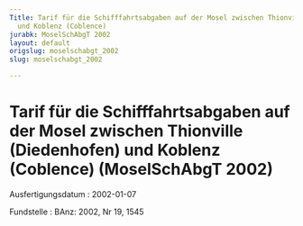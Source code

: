 ```yaml
---
Title: Tarif für die Schifffahrtsabgaben auf der Mosel zwischen Thionville (Diedenhofen)
  und Koblenz (Coblence)
jurabk: MoselSchAbgT 2002
layout: default
origslug: moselschabgt_2002
slug: moselschabgt_2002

---
```


# Tarif für die Schifffahrtsabgaben auf der Mosel zwischen Thionville (Diedenhofen) und Koblenz (Coblence) (MoselSchAbgT 2002)

Ausfertigungsdatum
:   2002-01-07

Fundstelle
:   BAnz: 2002, Nr 19, 1545

